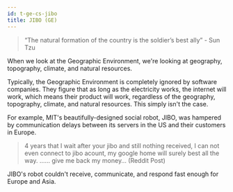 ```yaml
---
id: t-ge-cs-jibo
title: JIBO (GE)
---
```


> “The natural formation of the country is the soldier’s best ally” - Sun Tzu

When we look at the Geographic Environment, we're looking at geography, topography, climate, and natural resources.

Typically, the Geographic Environment is completely ignored by software companies. They figure that as long as the electricity works, the internet will work, which means their product will work, regardless of the geography, topography, climate, and natural resources. This simply isn't the case.

For example, MIT's beautifully-designed social robot, JIBO, was hampered by communication delays between its servers in the US and their customers in Europe.

> 4 years that I wait after your jibo and still nothing received, I can not even connect to jibo acount, my google home will surely best all the way. …… give me back my money… (Reddit Post)

JIBO's robot couldn't receive, communicate, and respond fast enough for Europe and Asia.
